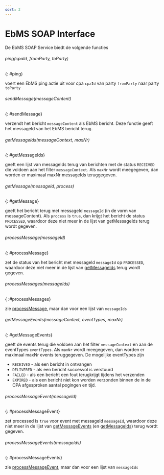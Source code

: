 ```yaml
---
sort: 2
---
```


# EbMS SOAP Interface

De EbMS SOAP Service biedt de volgende functies

###### ping(cpaId, fromParty, toParty)
{: #ping}

voert een EbMS ping actie uit voor cpa `cpaId` van party `fromParty` naar party `toParty`

###### sendMessage(messageContent)
{: #sendMessage}

verzendt het bericht `messageContent` als EbMS bericht. Deze functie geeft het messageId van het EbMS bericht terug.

###### getMessageIds(messageContext, maxNr)
{: #getMessageIds}

geeft een lijst van messageIds terug van berichten met de status `RECEIVED` die voldoen aan het filter `messageContext`. Als `maxNr` wordt meegegeven, dan worden er maximaal maxNr messageIds teruggegeven.

###### getMessage(messageId, process)
{: #getMessage}

geeft het bericht terug met messageId `messageId` (in de vorm van messageContent). Als `process` is `true`, dan krijgt het bericht de status `PROCESSED`, waardoor deze niet meer in de lijst van getMessageIds terug wordt gegeven.

###### processMessage(messageId)
{: #processMessage}

zet de status van het bericht met messageId `messageId` op `PROCESSED`, waardoor deze niet meer in de lijst van [getMessageIds](#getmessageids) terug wordt gegeven.

###### processMessages(messageIds)
{ :#processMessages}

zie [processMessage](#processmessage), maar dan voor een lijst van `messageIds`

###### getMessageEvents(messageContext, eventTypes, maxNr)
{: #getMessageEvents}

geeft de events terug die voldoen aan het filter `messageContext` en aan de eventTypes `eventTypes`. Als `maxNr` wordt meegegeven, dan worden er maximaal maxNr events teruggegeven. De mogelijke eventTypes zijn
- `RECEIVED` - als een bericht in ontvangen
- `DELIVERED` - als een bericht succesvol is verstuurd
- `FAILED` - als een bericht een fout terugkrijgt tijdens het verzenden
- `EXPIRED` - als een bericht niet kon worden verzonden binnen de in de CPA afgesproken aantal pogingen en tijd.

###### processMessageEvent(messageId)
{: #processMessageEvent}

zet processed is `true` voor event met messageId `messageId`, waardoor deze niet meer in de lijst van [getMessageEvents](#getmessageevents) (en [getMessageIds](#getmessageids)) terug wordt gegeven.

###### processMessageEvents(messageIds)
{: #processMessageEvents}

zie [processMessageEvent](#processmessageevent), maar dan voor een lijst van `messageIds`
